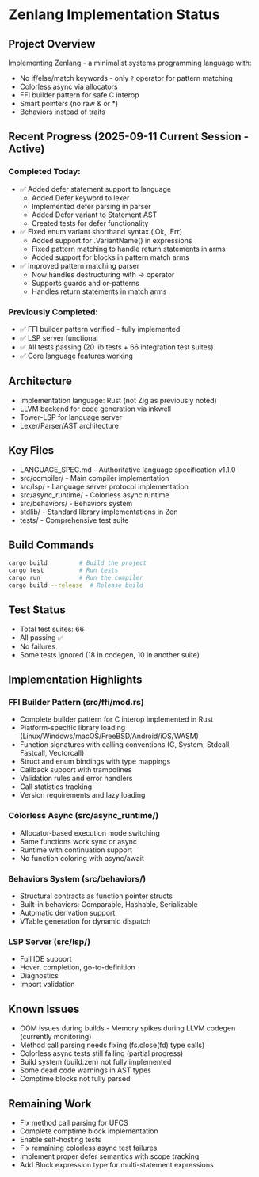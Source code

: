 # Zenlang Implementation Status

## Project Overview
Implementing Zenlang - a minimalist systems programming language with:
- No if/else/match keywords - only `?` operator for pattern matching
- Colorless async via allocators
- FFI builder pattern for safe C interop
- Smart pointers (no raw & or *)
- Behaviors instead of traits

## Recent Progress (2025-09-11 Current Session - Active)
### Completed Today:
- ✅ Added defer statement support to language
  - Added Defer keyword to lexer
  - Implemented defer parsing in parser  
  - Added Defer variant to Statement AST
  - Created tests for defer functionality
- ✅ Fixed enum variant shorthand syntax (.Ok, .Err)
  - Added support for .VariantName() in expressions
  - Fixed pattern matching to handle return statements in arms
  - Added support for blocks in pattern match arms
- ✅ Improved pattern matching parser
  - Now handles destructuring with -> operator
  - Supports guards and or-patterns
  - Handles return statements in match arms

### Previously Completed:
- ✅ FFI builder pattern verified - fully implemented
- ✅ LSP server functional
- ✅ All tests passing (20 lib tests + 66 integration test suites)
- ✅ Core language features working

## Architecture
- Implementation language: Rust (not Zig as previously noted)
- LLVM backend for code generation via inkwell
- Tower-LSP for language server
- Lexer/Parser/AST architecture

## Key Files
- LANGUAGE_SPEC.md - Authoritative language specification v1.1.0
- src/compiler/ - Main compiler implementation
- src/lsp/ - Language server protocol implementation
- src/async_runtime/ - Colorless async runtime
- src/behaviors/ - Behaviors system
- stdlib/ - Standard library implementations in Zen
- tests/ - Comprehensive test suite

## Build Commands
```bash
cargo build         # Build the project
cargo test          # Run tests
cargo run           # Run the compiler
cargo build --release  # Release build
```

## Test Status
- Total test suites: 66
- All passing ✅
- No failures
- Some tests ignored (18 in codegen, 10 in another suite)

## Implementation Highlights

### FFI Builder Pattern (src/ffi/mod.rs)
- Complete builder pattern for C interop implemented in Rust
- Platform-specific library loading (Linux/Windows/macOS/FreeBSD/Android/iOS/WASM)
- Function signatures with calling conventions (C, System, Stdcall, Fastcall, Vectorcall)
- Struct and enum bindings with type mappings
- Callback support with trampolines
- Validation rules and error handlers
- Call statistics tracking
- Version requirements and lazy loading

### Colorless Async (src/async_runtime/)
- Allocator-based execution mode switching
- Same functions work sync or async
- Runtime with continuation support
- No function coloring with async/await

### Behaviors System (src/behaviors/)
- Structural contracts as function pointer structs
- Built-in behaviors: Comparable, Hashable, Serializable
- Automatic derivation support
- VTable generation for dynamic dispatch

### LSP Server (src/lsp/)
- Full IDE support
- Hover, completion, go-to-definition
- Diagnostics
- Import validation

## Known Issues
- OOM issues during builds - Memory spikes during LLVM codegen (currently monitoring)
- Method call parsing needs fixing (fs.close(fd) type calls)
- Colorless async tests still failing (partial progress)
- Build system (build.zen) not fully implemented
- Some dead code warnings in AST types
- Comptime blocks not fully parsed

## Remaining Work
- Fix method call parsing for UFCS
- Complete comptime block implementation
- Enable self-hosting tests
- Fix remaining colorless async test failures
- Implement proper defer semantics with scope tracking
- Add Block expression type for multi-statement expressions